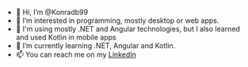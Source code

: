 - 👋 Hi, I’m @Konradb99
- 👀 I’m interested in programming, mostly desktop or web apps.
- 👀 I'm using mostly .NET and Angular technologies, but I also learned and used Kotlin in mobile apps
- 🌱 I’m currently learning .NET, Angular and Kotlin.
- 📫 You can reach me on my [LinkedIn](https://www.linkedin.com/in/konrad-bogacz-809871234/)

<!---
Konradb99/Konradb99 is a ✨ special ✨ repository because its `README.md` (this file) appears on your GitHub profile.
You can click the Preview link to take a look at your changes.
--->
